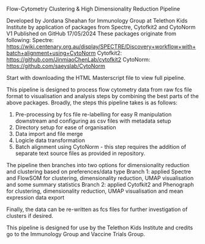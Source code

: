 Flow-Cytometry Clustering & High Dimensionality Reduction Pipeline

Developed by Jordana Sheahan for Immunology Group at Telethon Kids Institute by application of packages from Spectre, Cytofkit2 and CytoNorm 
V1 Published on GitHub 17/05/2024
These packages originate from following:
Spectre: https://wiki.centenary.org.au/display/SPECTRE/Discovery+workflow+with+batch+alignment+using+CytoNorm
Cytofkit2: https://github.com/JinmiaoChenLab/cytofkit2
CytoNorm: https://github.com/saeyslab/CytoNorm

Start with downloading the HTML Masterscript file to view full pipeline.


This pipeline is designed to process flow cytometry data from raw fcs file format to visualisation and analysis steps by combining the best parts of the above packages.
Broadly, the steps this pipeline takes is as follows:
1. Pre-processing by fcs file re-labelling for easy R manipulation downstream and configuring as csv files with metadata setup
2. Directory setup for ease of organisation
3. Data import and file merge
4. Logicle data transformation
5. Batch alignment using CytoNorm - this step requires the addition of separate text source files as provided in repository.

The pipeline then branches into two options for dimensionality reduction and clustering based on preferences/data type
Branch 1: applied Spectre and FlowSOM for clustering, dimensionality reduction, UMAP visualisation and some summary statistics 
Branch 2: applied Cytofkit2 and Phenograph for clustering, dimensionality reduction, UMAP visualisation and mean expression data export

Finally, the data can be re-written as fcs files for further investigation of clusters if desired.

This pipeline is designed for use by the Telethon Kids Institute and credits go to the Immunology Group and Vaccine Trials Group.
